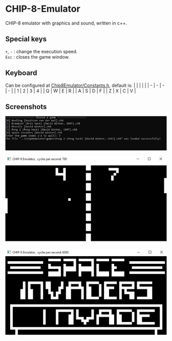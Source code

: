 # CHIP-8-Emulator

CHIP-8 emulator with graphics and sound, written in c++.  
## Special keys
`+`, `-` : change the execution speed.  
`Esc`    : closes the game window.

## Keyboard
Can be configured at [Chip8Emulator/Constants.h](Chip8Emulator/Constants.h), default is:
|     |     |     |     |
| - | - | - | - |
| 1 | 2 | 3 | 4 |
| Q | W | E | R |
| A | S | D | F |
| Z | X | C | V |

## Screenshots
![alt text](screenshots/menu.jpg?raw=true)  

![alt text](screenshots/pong.jpg?raw=true)  

![alt text](screenshots/space_invaders.jpg?raw=true)  